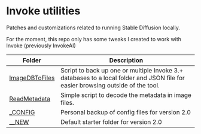 # Invoke utilities
Patches and customizations related to running Stable Diffusion locally.

For the moment, this repo only has some tweaks I created to work with  Invoke (previously InvokeAI)

| Folder                                                       | Description                                                  |
| ------------------------------------------------------------ | ------------------------------------------------------------ |
| [ImageDBToFiles](https://github.com/SkyrimLL/StableDiffusion/tree/main/InvokeAI/ImageDBToFiles) | Script to back up one or multiple Invoke 3.+ databases to a local folder and JSON file for easier browsing outside of the tool. |
| [ReadMetadata](https://github.com/SkyrimLL/StableDiffusion/tree/main/InvokeAI/ReadMetadata) | Simple script to decode the metadata in image files.         |
| [_CONFIG](https://github.com/SkyrimLL/StableDiffusion/tree/main/InvokeAI/_CONFIG) | Personal backup of config files for version 2.0              |
| [__NEW](https://github.com/SkyrimLL/StableDiffusion/tree/main/InvokeAI/__NEW) | Default starter folder for version 2.0                       |



### 
